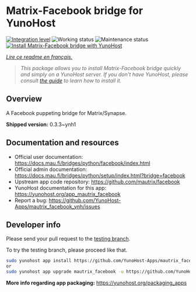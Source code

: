 <!--
N.B.: This README was automatically generated by https://github.com/YunoHost/apps/tree/master/tools/README-generator
It shall NOT be edited by hand.
-->

# Matrix-Facebook bridge for YunoHost

[![Integration level](https://dash.yunohost.org/integration/mautrix_facebook.svg)](https://dash.yunohost.org/appci/app/mautrix_facebook) ![Working status](https://ci-apps.yunohost.org/ci/badges/mautrix_facebook.status.svg) ![Maintenance status](https://ci-apps.yunohost.org/ci/badges/mautrix_facebook.maintain.svg)  
[![Install Matrix-Facebook bridge with YunoHost](https://install-app.yunohost.org/install-with-yunohost.svg)](https://install-app.yunohost.org/?app=mautrix_facebook)

*[Lire ce readme en français.](./README_fr.md)*

> *This package allows you to install Matrix-Facebook bridge quickly and simply on a YunoHost server.
If you don't have YunoHost, please consult [the guide](https://yunohost.org/#/install) to learn how to install it.*

## Overview

A Facebook puppeting bridge for Matrix/Synapse.

**Shipped version:** 0.3.3~ynh1

## Documentation and resources

* Official user documentation: <https://docs.mau.fi/bridges/python/facebook/index.html>
* Official admin documentation: <https://docs.mau.fi/bridges/python/setup/index.html?bridge=facebook>
* Upstream app code repository: <https://github.com/mautrix/facebook>
* YunoHost documentation for this app: <https://yunohost.org/app_mautrix_facebook>
* Report a bug: <https://github.com/YunoHost-Apps/mautrix_facebook_ynh/issues>

## Developer info

Please send your pull request to the [testing branch](https://github.com/YunoHost-Apps/mautrix_facebook_ynh/tree/testing).

To try the testing branch, please proceed like that.

``` bash
sudo yunohost app install https://github.com/YunoHost-Apps/mautrix_facebook_ynh/tree/testing --debug
or
sudo yunohost app upgrade mautrix_facebook -u https://github.com/YunoHost-Apps/mautrix_facebook_ynh/tree/testing --debug
```

**More info regarding app packaging:** <https://yunohost.org/packaging_apps>
